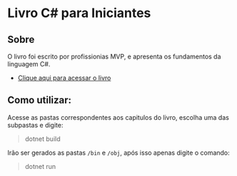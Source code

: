 # Livro C# para Iniciantes


## Sobre 
O livro foi escrito por profissionias MVP, e apresenta os fundamentos da linguagem C#.
- [Clique aqui para acessar o livro](https://livrocsharp.com.br/wp-content/uploads/dae-uploads/CSharpIniciantes.pdf)

## Como utilizar:
Acesse as pastas correspondentes aos capitulos do livro, escolha uma das subpastas e digite:

> dotnet build

Irão ser gerados as pastas `/bin` e `/obj`, após isso apenas digite o comando:

> dotnet run